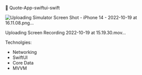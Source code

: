 📖 Quote-App-swiftui-swift

![Uploading Simulator Screen Shot - iPhone 14 - 2022-10-19 at 16.11.08.png…]()

Uploading Screen Recording 2022-10-19 at 15.19.30.mov…

Technolgies:
- Networking
- SwiftUI
- Core Data
- MVVM
